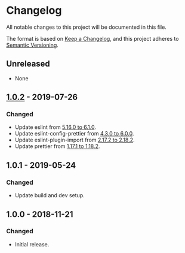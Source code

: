 # Changelog
All notable changes to this project will be documented in this file.

The format is based on [Keep a Changelog](https://keepachangelog.com/en/1.0.0/), and this project adheres to [Semantic Versioning](https://semver.org/spec/v2.0.0.html).

## Unreleased
- None

## [1.0.2](https://github.com/njosefbeck/gatsby-plugin-square-payment-form/compare/v1.0.1...v1.0.2) - 2019-07-26
### Changed
- Update eslint from [5.16.0 to 6.1.0](https://github.com/eslint/eslint/releases).
- Update eslint-config-prettier from [4.3.0 to 6.0.0](https://github.com/prettier/eslint-config-prettier/blob/master/CHANGELOG.md).
- Update eslint-plugin-import from [2.17.2 to 2.18.2](https://github.com/benmosher/eslint-plugin-import/blob/master/CHANGELOG.md).
- Update prettier from [1.17.1 to 1.18.2](https://github.com/prettier/prettier/blob/master/CHANGELOG.md).

## 1.0.1 - 2019-05-24
### Changed
- Update build and dev setup.

## 1.0.0 - 2018-11-21
### Changed
- Initial release.